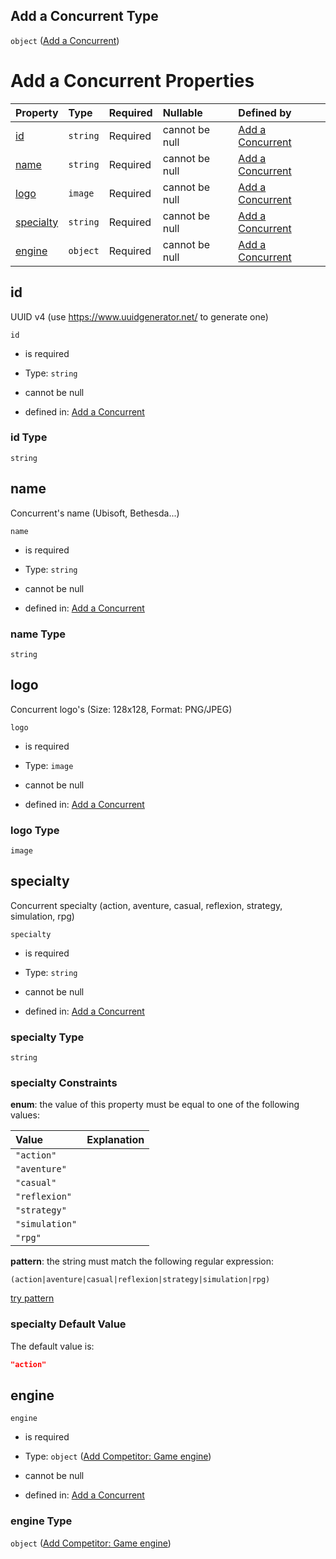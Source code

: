## Add a Concurrent Type

`object` ([Add a Concurrent](add-concurrent.md))

# Add a Concurrent Properties

| Property                | Type     | Required | Nullable       | Defined by                                                                                                           |
| :---------------------- | :------- | :------- | :------------- | :------------------------------------------------------------------------------------------------------------------- |
| [id](#id)               | `string` | Required | cannot be null | [Add a Concurrent](add-concurrent-properties-id.md "add-concurrent.json#/properties/id")                             |
| [name](#name)           | `string` | Required | cannot be null | [Add a Concurrent](add-concurrent-properties-name.md "add-concurrent.json#/properties/name")                         |
| [logo](#logo)           | `image`  | Required | cannot be null | [Add a Concurrent](add-concurrent-properties-logo.md "add-concurrent.json#/properties/logo")                         |
| [specialty](#specialty) | `string` | Required | cannot be null | [Add a Concurrent](add-concurrent-properties-specialty.md "add-concurrent.json#/properties/specialty")               |
| [engine](#engine)       | `object` | Required | cannot be null | [Add a Concurrent](add-concurrent-properties-add-competitor-game-engine.md "add-concurrent.json#/properties/engine") |

## id

UUID v4 (use <https://www.uuidgenerator.net/> to generate one)

`id`

*   is required

*   Type: `string`

*   cannot be null

*   defined in: [Add a Concurrent](add-concurrent-properties-id.md "add-concurrent.json#/properties/id")

### id Type

`string`

## name

Concurrent's name (Ubisoft, Bethesda...)

`name`

*   is required

*   Type: `string`

*   cannot be null

*   defined in: [Add a Concurrent](add-concurrent-properties-name.md "add-concurrent.json#/properties/name")

### name Type

`string`

## logo

Concurrent logo's (Size: 128x128, Format: PNG/JPEG)

`logo`

*   is required

*   Type: `image`

*   cannot be null

*   defined in: [Add a Concurrent](add-concurrent-properties-logo.md "add-concurrent.json#/properties/logo")

### logo Type

`image`

## specialty

Concurrent specialty (action, aventure, casual, reflexion, strategy, simulation, rpg)

`specialty`

*   is required

*   Type: `string`

*   cannot be null

*   defined in: [Add a Concurrent](add-concurrent-properties-specialty.md "add-concurrent.json#/properties/specialty")

### specialty Type

`string`

### specialty Constraints

**enum**: the value of this property must be equal to one of the following values:

| Value          | Explanation |
| :------------- | :---------- |
| `"action"`     |             |
| `"aventure"`   |             |
| `"casual"`     |             |
| `"reflexion"`  |             |
| `"strategy"`   |             |
| `"simulation"` |             |
| `"rpg"`        |             |

**pattern**: the string must match the following regular expression: 

```regexp
(action|aventure|casual|reflexion|strategy|simulation|rpg)
```

[try pattern](https://regexr.com/?expression=\(action%7Caventure%7Ccasual%7Creflexion%7Cstrategy%7Csimulation%7Crpg\) "try regular expression with regexr.com")

### specialty Default Value

The default value is:

```json
"action"
```

## engine



`engine`

*   is required

*   Type: `object` ([Add Competitor: Game engine](add-concurrent-properties-add-competitor-game-engine.md))

*   cannot be null

*   defined in: [Add a Concurrent](add-concurrent-properties-add-competitor-game-engine.md "add-concurrent.json#/properties/engine")

### engine Type

`object` ([Add Competitor: Game engine](add-concurrent-properties-add-competitor-game-engine.md))
